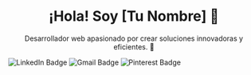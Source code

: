 <!-- Encabezado principal -->
<h1 align="center">¡Hola! Soy [Tu Nombre] 👋</h1>

<!-- Descripción breve -->
<p align="center">
  Desarrollador web apasionado por crear soluciones innovadoras y eficientes. 🚀
</p>

<!-- medios comunicacion  -->
<div id="badges">
  <img src="https://img.shields.io/badge/LinkedIn-blue?style=for-the-badge&logo=linkedin&logoColor=white" alt="LinkedIn Badge"/>
  <img src="https://img.shields.io/badge/Gmail-D14836?style=for-the-badge&logo=gmail&logoColor=white" alt="Gmail Badge"/>
  <img src="https://img.shields.io/badge/Pinterest-red?style=for-the-badge&logo=pinterest&logoColor=white" alt="Pinterest Badge"/>
</div>
